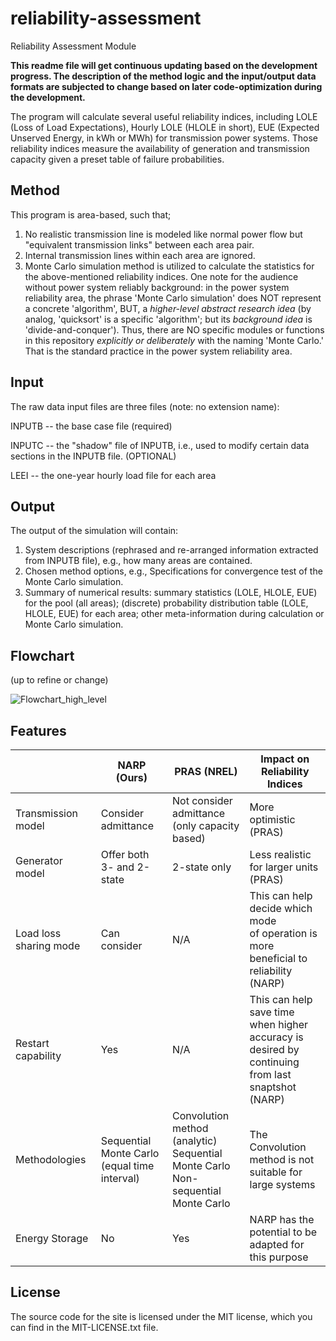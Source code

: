 # reliability-assessment
Reliability Assessment Module

**This readme file will get continuous updating based on the development progress. The description of the method logic and the input/output data formats are subjected to change based on later code-optimization during the development.**

The program will calculate several useful reliability indices, including LOLE (Loss of Load Expectations),  Hourly LOLE (HLOLE in short), EUE (Expected Unserved Energy, in kWh or MWh) for transmission power systems. Those reliability indices measure the availability of generation and transmission capacity given a preset table of failure probabilities.  

## Method
This program is area-based, such that;
1) No realistic transmission line is modeled like normal power flow but "equivalent transmission links" between each area pair.
2) Internal transmission lines within each area are ignored.
3) Monte Carlo simulation method is utilized to calculate the statistics for the above-mentioned reliability indices. One note for the audience without power system reliably background: in the power system reliability area, the phrase 'Monte Carlo simulation' does NOT represent a concrete 'algorithm', BUT, a *higher-level abstract research idea* (by analog, 'quicksort' is a specific 'algorithm'; but its *background idea* is 'divide-and-conquer'). Thus, there are NO specific modules or functions in this repository *explicitly or deliberately* with the naming 'Monte Carlo.' That is the standard practice in the power system reliability area.

## Input 

The raw data input files are three files (note: no extension name): 

INPUTB -- the base case file (required)

INPUTC -- the "shadow" file of INPUTB, i.e., used to modify certain data sections in the INPUTB file. (OPTIONAL)

LEEI -- the one-year hourly load file for each area 

## Output

The output of the simulation will contain:

1) System descriptions (rephrased and re-arranged information extracted from INPUTB file), e.g., how many areas are contained.
2) Chosen method options, e.g., Specifications for convergence test of the Monte Carlo simulation.
3) Summary of numerical results: summary statistics (LOLE, HLOLE, EUE) for the pool (all areas); (discrete) probability distribution table (LOLE, HLOLE, EUE) for each area; other meta-information during calculation or Monte Carlo simulation.

## Flowchart

(up to refine or change)

![Flowchart_high_level](https://user-images.githubusercontent.com/45750983/127577146-133cb8a9-1fc3-48eb-bfd2-6d0f5a0d057e.png)

## Features
|  | NARP (Ours) | PRAS (NREL) | Impact on Reliability Indices |
| ------------- | ------------- | ------------- | ------------- |
| Transmission model | Consider admittance | Not consider admittance <br /> (only capacity based) | More optimistic (PRAS) |
| Generator model | Offer both 3- and 2-state | 2-state only | Less realistic for larger units (PRAS) |
| Load loss sharing mode | Can consider | N/A | This can help decide which mode <br /> of operation is more beneficial to <br /> reliability (NARP) |
| Restart capability | Yes | N/A | This can help save time when higher <br /> accuracy is desired by continuing <br /> from last snaptshot (NARP) |
| Methodologies | Sequential Monte Carlo <br /> (equal time interval) | Convolution method (analytic) <br /> Sequential Monte Carlo <br /> Non-sequential Monte Carlo | The Convolution method is not <br /> suitable for large systems | 
| Energy Storage | No | Yes | NARP has the potential to be <br /> adapted for this purpose |


## License

The source code for the site is licensed under the MIT license, which you can find in
the MIT-LICENSE.txt file.
